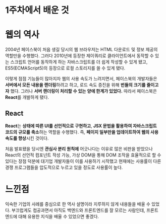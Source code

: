 1주차에서 배운 것
==============
# 웹의 역사
2004년 페이스북이 처음 생길 당시의 웹 브라우저는 HTML 다운로드 및 정보 제공의 역할만을 수행했다. 그러다 2010년에 등장한 제이쿼리로 클라이언트에서 동작할 수 있는 스크립트 언어를 동작하게 하는 자바스크립트를 더 쉽게 작성할 수 있게 됐고, ES5(ECMAScript5)의 등장으로 로컬 스토리지를 쓸 수 있게 됐다.

이렇게 점점 기능들이 많아지자 웹의 사용 속도가 느려지면서, 페이스북의 개발자들은 **서버에서 모든 내용을 랜더링**하려고 하고, 로드 속도 증진을 위해 **번들의 크기를 줄이고자** 했다. 그러나 **서버 랜더링이 처리할 수 있는 양에 한계가 있었다.** 따라서 페이스북은 **React**를 개발하게 됐다.

## React
 **React**는 **상태에 따른 UI를 선언적으로 구현하고**, **JSX 문법을 활용하여 자바스크립트 코드의 규모를 축소**하는 역할을 수행했다. 즉, **페이지 일부만을 업데이트하여 웹의 사용 속도를 향상**시킨 것이다.

 처음 발표됐을 당시엔 **관심사 분리 원칙에** 어긋나다는 이유로 많은 비판을 받았으나 React의 선언적 컴포넌트 작성 가능, 가상 DOM을 통해 DOM 조작을 효율적으로 할 수 있다는 장점 덕분에 대기업 개발자들이 이를 사용하기 시작했고 현재에는 사용률이 다른 경쟁 프로그램들을 압도적으로 누르고 있을 정도로 사용률이 높다.

 # 느낀점
 익숙한 기업의 사례를 중심으로 한 역사 설명이라 지루하지 않게 내용들을 배울 수 있었다. 부끄럽게도 컴공과면서 아직도 백엔드와 프론트엔드를 잘 모르는 사람인데, 프론트엔드에 대해 유용한 지식을 배울 수 있었으면 좋겠다.

 